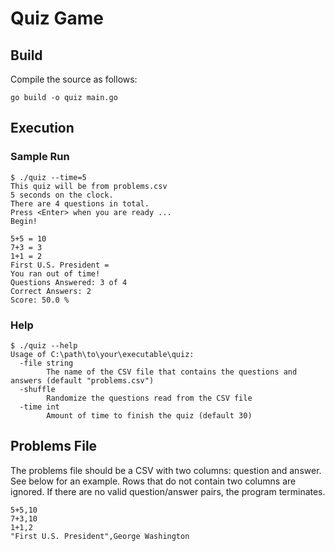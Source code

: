 # Quiz Game

## Build
Compile the source as follows:

```
go build -o quiz main.go
```

## Execution

### Sample Run

```
$ ./quiz --time=5
This quiz will be from problems.csv
5 seconds on the clock.
There are 4 questions in total.
Press <Enter> when you are ready ...
Begin!

5+5 = 10
7+3 = 3
1+1 = 2
First U.S. President = 
You ran out of time!
Questions Answered: 3 of 4
Correct Answers: 2
Score: 50.0 %
```

### Help

```
$ ./quiz --help
Usage of C:\path\to\your\executable\quiz:
  -file string
        The name of the CSV file that contains the questions and answers (default "problems.csv")
  -shuffle
        Randomize the questions read from the CSV file
  -time int
        Amount of time to finish the quiz (default 30)
```

## Problems File

The problems file should be a CSV with two columns: question and answer. See below for an example.
Rows that do not contain two columns are ignored.
If there are no valid question/answer pairs, the program terminates.

```
5+5,10
7+3,10
1+1,2
"First U.S. President",George Washington
```